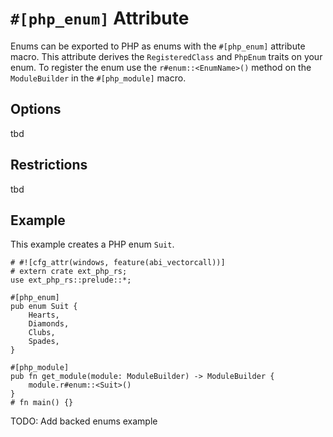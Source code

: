 # `#[php_enum]` Attribute

Enums can be exported to PHP as enums with the `#[php_enum]` attribute macro.
This attribute derives the `RegisteredClass` and `PhpEnum` traits on your enum.
To register the enum use the `r#enum::<EnumName>()` method on the `ModuleBuilder`
in the `#[php_module]` macro.

## Options

tbd

## Restrictions

tbd

## Example

This example creates a PHP enum `Suit`.

```rust,no_run
# #![cfg_attr(windows, feature(abi_vectorcall))]
# extern crate ext_php_rs;
use ext_php_rs::prelude::*;

#[php_enum]
pub enum Suit {
    Hearts,
    Diamonds,
    Clubs,
    Spades,
}

#[php_module]
pub fn get_module(module: ModuleBuilder) -> ModuleBuilder {
    module.r#enum::<Suit>()
}
# fn main() {}
```

TODO: Add backed enums example
